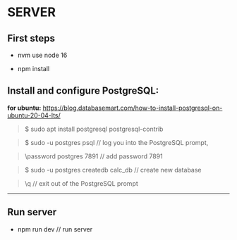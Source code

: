 # SERVER

## First steps

- nvm use node 16

- npm install

## Install and configure PostgreSQL:

**for ubuntu:** https://blog.databasemart.com/how-to-install-postgresql-on-ubuntu-20-04-lts/

> $ sudo apt install postgresql postgresql-contrib

> $ sudo -u postgres psql // log you into the PostgreSQL prompt,

> \password postgres 7891 // add password 7891

> $ sudo -u postgres createdb calc_db // create new database

> \\q // exit out of the PostgreSQL prompt

---

## Run server

- npm run dev // run server
